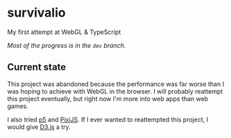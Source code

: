 # survivalio
My first attempt at WebGL &amp; TypeScript  
  
*Most of the progress is in the `dev` branch.*  
  
## Current state  
This project was abandoned because the performance was far worse than I was hoping to achieve with WebGL in the browser. I will probably reattempt this project eventually, but right now I'm more into web apps than web games.

I also tried [p5](https://p5js.org) and [PixiJS](https://www.pixijs.com). If I ever wanted to reattempted this project, I would give [D3.js](https://d3js.org) a try.
